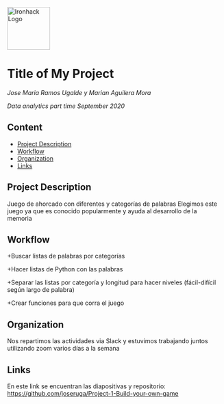 <img src="https://bit.ly/2VnXWr2" alt="Ironhack Logo" width="100"/>

# Title of My Project
*Jose Maria Ramos Ugalde y Marian Aguilera Mora*

*Data analytics part time September 2020*

## Content
- [Project Description](#project-description)
- [Workflow](#workflow)
- [Organization](#organization)
- [Links](#links)

<a name="project-description"></a>

## Project Description
Juego de ahorcado con diferentes y categorías de palabras
Elegimos este juego ya que es conocido popularmente y ayuda al desarrollo de la memoria

<a name="workflow"></a>

## Workflow

+Buscar listas de palabras por categorías

+Hacer listas de Python con las palabras

+Separar las listas por categoría y longitud para hacer niveles (fácil-difícil según largo de palabra)

+Crear funciones para que corra el juego

<a name="organization"></a>

## Organization
Nos repartimos las actividades via Slack y estuvimos trabajando juntos utilizando zoom varios días a la semana

<a name="links"></a>

## Links
En este link se encuentran las diapositivas y repositorio:
https://github.com/joseruga/Project-1-Build-your-own-game